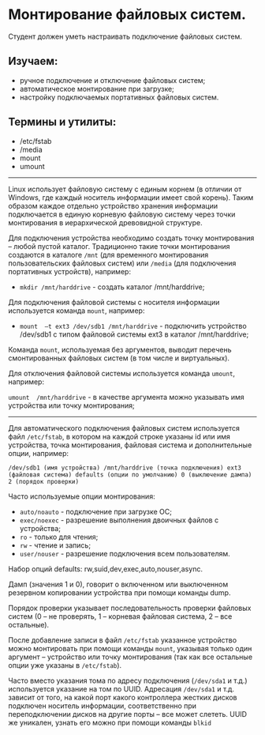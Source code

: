 # Монтирование файловых систем.

Студент должен уметь настраивать подключение файловых систем.

## Изучаем:

- ручное подключение и отключение файловых систем;
- автоматическое монтирование при загрузке;
- настройку подключаемых портативных файловых систем.

## Термины и утилиты:       

- /etc/fstab
- /media
- mount
- umount

---

Linuх использует файловую систему с единым корнем (в отличии от Windows, где каждый носитель информации имеет свой корень). Таким образом каждое отдельно устройство хранения информации подключается в единую корневую файловую систему через точки монтирования в иерархической древовидной структуре.

Для подключения устройства необходимо создать точку монтирования – любой пустой каталог. Традиционно такие точки монтирования создаются в каталоге `/mnt` (для временного монтирования пользовательских файловых систем) или `/media` (для подключения портативных устройств), например:

- `mkdir /mnt/harddrive`        - создать каталог /mnt/harddrive;

Для подключения файловой системы с носителя информации используется команда `mount`, например:

- `mount  –t ext3 /dev/sdb1 /mnt/harddrive`  - подключить устройство /dev/sdb1 с типом файловой системы ext3 в каталог /mnt/harddrive;

Команда `mount`, используемая без аргументов, выводит перечень смонтированных файловых систем (в том числе и виртуальных).

Для отключения файловой системы используется команда `umount`, например:

`umount  /mnt/harddrive`         - в качестве аргумента можно указывать имя устройства или точку монтирования;

---

Для автоматического подключения файловых систем используется файл `/etc/fstab`, в котором на каждой строке указаны id или имя устройства, точка монтирования, файловая система и дополнительные опции, например:

`/dev/sdb1 (имя устройства) /mnt/harddrive (точка подключения) ext3 (файловая система) defaults (опции по умолчанию) 0 (выключение дампа) 2 (порядок проверки)`

Часто используемые опции монтирования:

- `auto/noauto`        - подключение при загрузке ОС;
- `exec/noexec`        - разрешение выполнения двоичных файлов с устройства;
- `ro`                        - только для чтения;
- `rw`                        - чтение и запись;
- `user/nouser`        - разрешение подключения всем пользователям.

Набор опций defaults: rw,suid,dev,exec,auto,nouser,async.

Дамп (значения 1 и 0), говорит о включенном или выключенном резервном копировании устройства при помощи команды dump.

Порядок проверки указывает последовательность проверки файловых систем (0 – не проверять, 1 – корневая файловая система, 2 – все остальные).

После добавление записи в файл `/etc/fstab` указанное устройство можно монтировать при помощи команды `mount`, указывая только один аргумент – устройство или точку монтирования (так как все остальные опции уже указаны в `/etc/fstab`).

Часто вместо указания тома по адресу подключения (`/dev/sda1` и т.д.) используется указание на том по UUID. Адресация `/dev/sda1` и т.д. зависит от того, на какой порт какого контроллера жестких дисков подключен носитель информации, соответственно при переподключении дисков на другие порты – все может слететь. UUID же уникален, узнать его можно при помощи команды `blkid`